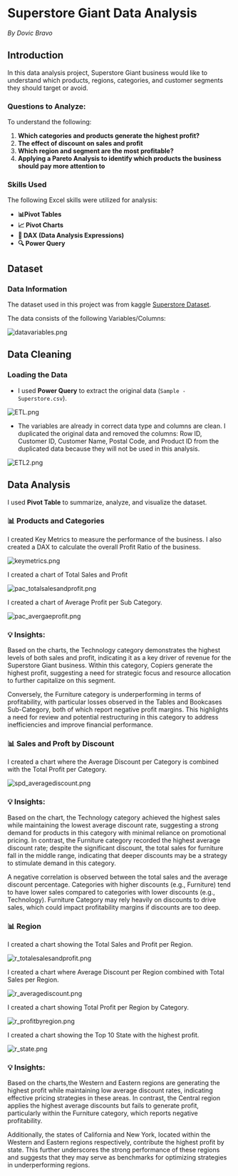 # Superstore Giant Data Analysis

*By Dovic Bravo*

## Introduction 

In this data analysis project, Superstore Giant business would like to understand which products, regions, categories, and customer segments they should target or avoid.

### Questions to Analyze:

To understand the following:

1. **Which categories and products generate the highest profit?**
2. **The effect of discount on sales and profit**
3. **Which region and segment are the most profitable?**
4. **Applying a Pareto Analysis to identify which products the business should pay more attention to**

### Skills Used

The following Excel skills were utilized for analysis:

- **📊Pivot Tables**
- **📈 Pivot Charts**
- **🧮 DAX (Data Analysis Expressions)**
- **🔍 Power Query**

## Dataset

### Data Information

The dataset used in this project was from kaggle [Superstore Dataset](https://www.kaggle.com/datasets/vivek468/superstore-dataset-final).

The data consists of the following Variables/Columns:

![datavariables.png](/SuperstoreGiantDataAnalysis/images/datavariables.png)

## Data Cleaning

### Loading the Data

- I used **Power Query** to extract the original data (`Sample - Superstore.csv`).

![ETL.png](/SuperstoreGiantDataAnalysis/images/ETL.png)

- The variables are already in correct data type and columns are clean. I duplicated the original data and removed the columns: Row ID, Customer ID, Customer Name, Postal Code, and Product ID from the duplicated data because they will not be used in this analysis.

![ETL2.png](/SuperstoreGiantDataAnalysis/images/ETL2.png)

## Data Analysis

I used **Pivot Table** to summarize, analyze, and visualize the dataset.

### 📊 Products and Categories

I created Key Metrics to measure the performance of the business. I also created a DAX to calculate the overall Profit Ratio of the business.

![keymetrics.png](/SuperstoreGiantDataAnalysis/images/keymetrics.png)

I created a chart of Total Sales and Profit

![pac_totalsalesandprofit.png](/SuperstoreGiantDataAnalysis/images/pac_totalsalesandprofit.png)

I created a chart of Average Profit per Sub Category.

![pac_avergaeprofit.png](/SuperstoreGiantDataAnalysis/images/pac_averageprofit.png)

### 💡 Insights:

Based on the charts, the Technology category demonstrates the highest levels of both sales and profit, indicating it as a key driver of revenue for the Superstore Giant business. Within this category, Copiers generate the highest profit, suggesting a need for strategic focus and resource allocation to further capitalize on this segment.

Conversely, the Furniture category is underperforming in terms of profitability, with particular losses observed in the Tables and Bookcases Sub-Category, both of which report negative profit margins. This highlights a need for review and potential restructuring in this category to address inefficiencies and improve financial performance.

### 📊 Sales and Proft by Discount

I created a chart where the Average Discount per Category is combined with the Total Profit per Category.

![spd_averagediscount.png](/SuperstoreGiantDataAnalysis/images/spd_averagediscount.png)

### 💡 Insights:

Based on the chart, the Technology category achieved the highest sales while maintaining the lowest average discount rate, suggesting a strong demand for products in this category with minimal reliance on promotional pricing. In contrast, the Furniture category recorded the highest average discount rate; despite the significant discount, the total sales for furniture fall in the middle range, indicating that deeper discounts may be a strategy to stimulate demand in this category.

A negative correlation is observed between the total sales and the average discount percentage. Categories with higher discounts (e.g., Furniture) tend to have lower sales compared to categories with lower discounts (e.g., Technology). Furniture Category may rely heavily on discounts to drive sales, which could impact profitability margins if discounts are too deep.

### 📊 Region

I created a chart showing the Total Sales and Profit per Region.

![r_totalesalesandprofit.png](/SuperstoreGiantDataAnalysis/images/r_totalesalesandprofit.png)

I created a chart where Average Discount per Region combined with Total Sales per Region.

![r_averagediscount.png](/SuperstoreGiantDataAnalysis/images/r_averagediscount.png)

I created a chart showing Total Profit per Region by Category.

![r_profitbyregion.png](/SuperstoreGiantDataAnalysis/images/r_profitbyregion.png)

I created a chart showing the Top 10 State with the highest profit.

![r_state.png](/SuperstoreGiantDataAnalysis/images/r_state.png)

### 💡 Insights:

Based on the charts,the Western and Eastern regions are generating the highest profit while maintaining low average discount rates, indicating effective pricing strategies in these areas. In contrast, the Central region applies the highest average discounts but fails to generate profit, particularly within the Furniture category, which reports negative profitability.

Additionally, the states of California and New York, located within the Western and Eastern regions respectively, contribute the highest profit by state. This further underscores the strong performance of these regions and suggests that they may serve as benchmarks for optimizing strategies in underperforming regions.

